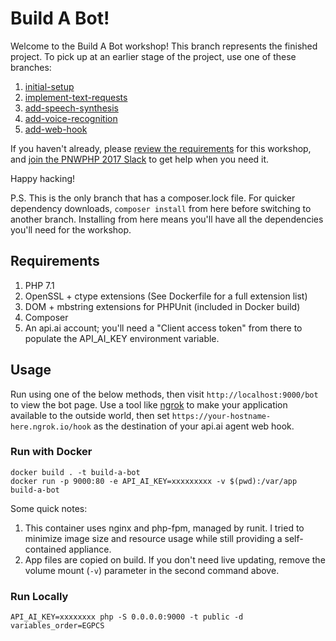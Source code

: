 Build A Bot!
============

Welcome to the Build A Bot workshop! This branch represents the finished project.
To pick up at an earlier stage of the project, use one of these branches:

1. [initial-setup](https://github.com/iansltx/build-a-bot/tree/initial-setup)
2. [implement-text-requests](https://github.com/iansltx/build-a-bot/tree/implement-text-requests)
3. [add-speech-synthesis](https://github.com/iansltx/build-a-bot/tree/add-speech-synthesis)
4. [add-voice-recognition](https://github.com/iansltx/build-a-bot/tree/add-voice-recognition)
5. [add-web-hook](https://github.com/iansltx/build-a-bot/tree/add-web-hook)

If you haven't already, please [review the requirements](https://gist.github.com/iansltx/a93354ba27d9066021c557e41e436b44)
for this workshop, and [join the PNWPHP 2017 Slack](https://join.slack.com/t/pnwphp2017/shared_invite/MjM0NTcxNDU5NTg3LTE1MDQyMDMxMzQtZTI0NGU5YTU3Ng)
to get help when you need it.

Happy hacking!

P.S. This is the only branch that has a composer.lock file. For quicker dependency downloads,
`composer install` from here before switching to another branch. Installing from here means
you'll have all the dependencies you'll need for the workshop.

Requirements
------------

1. PHP 7.1
2. OpenSSL + ctype extensions (See Dockerfile for a full extension list)
3. DOM + mbstring extensions for PHPUnit (included in Docker build)
4. Composer
5. An api.ai account; you'll need a "Client access token" from there to populate
the API_AI_KEY environment variable.

Usage
-----

Run using one of the below methods, then visit `http://localhost:9000/bot` to view
the bot page. Use a tool like [ngrok](https://ngrok.com) to make your application
available to the outside world, then set `https://your-hostname-here.ngrok.io/hook`
as the destination of your api.ai agent web hook.

### Run with Docker

```
docker build . -t build-a-bot
docker run -p 9000:80 -e API_AI_KEY=xxxxxxxxx -v $(pwd):/var/app build-a-bot
```

Some quick notes:

1. This container uses nginx and php-fpm, managed by runit. I tried to minimize
image size and resource usage while still providing a self-contained appliance.
2. App files are copied on build. If you don't need live updating, remove the
volume mount (`-v`) parameter in the second command above.

### Run Locally

```
API_AI_KEY=xxxxxxxx php -S 0.0.0.0:9000 -t public -d variables_order=EGPCS
```
